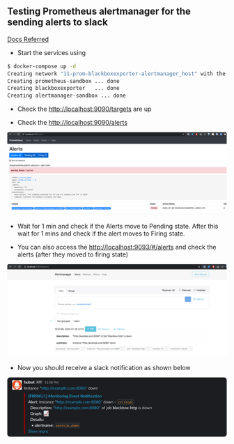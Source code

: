 ## Testing Prometheus alertmanager for the sending alerts to slack

[Docs Referred](https://grafana.com/blog/2020/02/25/step-by-step-guide-to-setting-up-prometheus-alertmanager-with-slack-pagerduty-and-gmail/)

- Start the services using
```bash
$ docker-compose up -d
Creating network "11-prom-blackboxexporter-alertmanager_host" with the default driver
Creating prometheus-sandbox ... done
Creating blackboxexporter   ... done
Creating alertmanager-sandbox ... done
```

- Check the [http://localhost:9090/targets](http://localhost:9090/targets) are up


- Check the [http://localhost:9090/alerts](http://localhost:9090/alerts)

![](.ReadMe_images/alerts-page.png)


- Wait for 1 min and check if the Alerts move to Pending state. After this wait for 1 mins and check if the
alert moves to Firing state.


- You can also access the [http://localhost:9093/#/alerts](http://localhost:9093/#/alerts) and check the 
alerts (after they moved to firing state)

![](.ReadMe_images/alertmanager.png)

- Now you should receive a slack notification as shown below

![](.ReadMe_images/slack-alert-snapshot.png)

